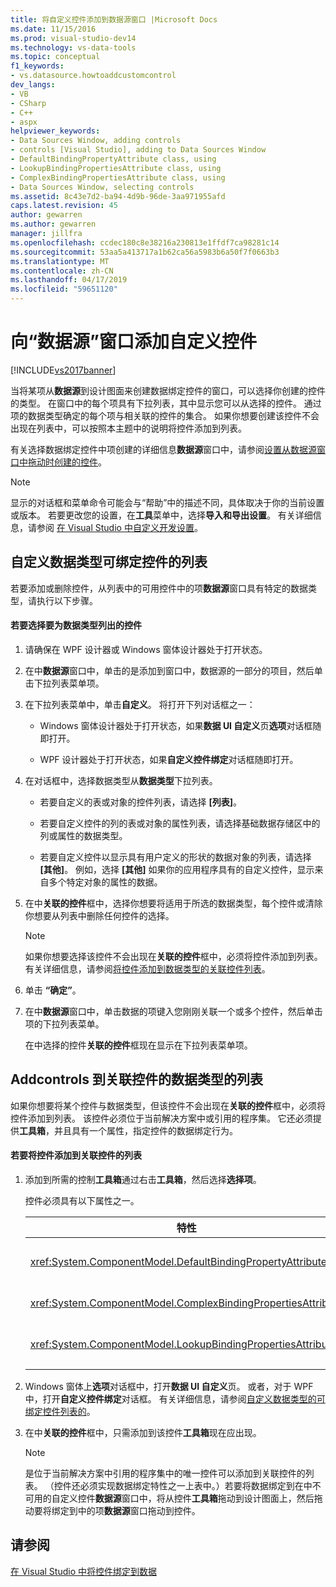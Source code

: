 ```yaml
---
title: 将自定义控件添加到数据源窗口 |Microsoft Docs
ms.date: 11/15/2016
ms.prod: visual-studio-dev14
ms.technology: vs-data-tools
ms.topic: conceptual
f1_keywords:
- vs.datasource.howtoaddcustomcontrol
dev_langs:
- VB
- CSharp
- C++
- aspx
helpviewer_keywords:
- Data Sources Window, adding controls
- controls [Visual Studio], adding to Data Sources Window
- DefaultBindingPropertyAttribute class, using
- LookupBindingPropertiesAttribute class, using
- ComplexBindingPropertiesAttribute class, using
- Data Sources Window, selecting controls
ms.assetid: 8c43e7d2-ba94-4d9b-96de-3aa971955afd
caps.latest.revision: 45
author: gewarren
ms.author: gewarren
manager: jillfra
ms.openlocfilehash: ccdec180c8e38216a230813e1ffdf7ca98281c14
ms.sourcegitcommit: 53aa5a413717a1b62ca56a5983b6a50f7f0663b3
ms.translationtype: MT
ms.contentlocale: zh-CN
ms.lasthandoff: 04/17/2019
ms.locfileid: "59651120"
---
```

# <a name="add-custom-controls-to-the-data-sources-window"></a>向“数据源”窗口添加自定义控件
[!INCLUDE[vs2017banner](../includes/vs2017banner.md)]

当将某项从**数据源**到设计图面来创建数据绑定控件的窗口，可以选择你创建的控件的类型。 在窗口中的每个项具有下拉列表，其中显示您可以从选择的控件。 通过项的数据类型确定的每个项与相关联的控件的集合。 如果你想要创建该控件不会出现在列表中，可以按照本主题中的说明将控件添加到列表。  
  
 有关选择数据绑定控件中项创建的详细信息**数据源**窗口中，请参阅[设置从数据源窗口中拖动时创建的控件](../data-tools/set-the-control-to-be-created-when-dragging-from-the-data-sources-window.md)。  
  
> [!NOTE]
>  显示的对话框和菜单命令可能会与“帮助”中的描述不同，具体取决于你的当前设置或版本。 若要更改您的设置，在**工具**菜单中，选择**导入和导出设置**。 有关详细信息，请参阅 [在 Visual Studio 中自定义开发设置](http://msdn.microsoft.com/22c4debb-4e31-47a8-8f19-16f328d7dcd3)。  
  
##  <a name="customizinglist"></a> 自定义数据类型可绑定控件的列表  
 若要添加或删除控件，从列表中的可用控件中的项**数据源**窗口具有特定的数据类型，请执行以下步骤。  
  
#### <a name="to-select-the-controls-to-be-listed-for-a-data-type"></a>若要选择要为数据类型列出的控件  
  
1.  请确保在 WPF 设计器或 Windows 窗体设计器处于打开状态。  
  
2.  在中**数据源**窗口中，单击的是添加到窗口中，数据源的一部分的项目，然后单击下拉列表菜单项。  
  
3.  在下拉列表菜单中，单击**自定义**。 将打开下列对话框之一：  
  
    -   Windows 窗体设计器处于打开状态，如果**数据 UI 自定义**页**选项**对话框随即打开。  
  
    -   WPF 设计器处于打开状态，如果**自定义控件绑定**对话框随即打开。  
  
4.  在对话框中，选择数据类型从**数据类型**下拉列表。  
  
    -   若要自定义的表或对象的控件列表，请选择 **[列表]**。  
  
    -   若要自定义控件的列的表或对象的属性列表，请选择基础数据存储区中的列或属性的数据类型。  
  
    -   若要自定义控件以显示具有用户定义的形状的数据对象的列表，请选择 **[其他]**。 例如，选择 **[其他]** 如果你的应用程序具有的自定义控件，显示来自多个特定对象的属性的数据。  
  
5.  在中**关联的控件**框中，选择你想要将适用于所选的数据类型，每个控件或清除你想要从列表中删除任何控件的选择。  
  
    > [!NOTE]
    >  如果你想要选择该控件不会出现在**关联的控件**框中，必须将控件添加到列表。 有关详细信息，请参阅[将控件添加到数据类型的关联控件列表](#addingcontrols)。  
  
6.  单击 **“确定”**。  
  
7.  在中**数据源**窗口中，单击数据的项键入您刚刚关联一个或多个控件，然后单击项的下拉列表菜单。  
  
     在中选择的控件**关联的控件**框现在显示在下拉列表菜单项。  
  
##  <a name="addingcontrols"></a> Addcontrols 到关联控件的数据类型的列表  
 如果你想要将某个控件与数据类型，但该控件不会出现在**关联的控件**框中，必须将控件添加到列表。 该控件必须位于当前解决方案中或引用的程序集。 它还必须提供**工具箱**，并且具有一个属性，指定控件的数据绑定行为。  
  
#### <a name="to-add-controls-to-the-list-of-associated-controls"></a>若要将控件添加到关联控件的列表  
  
1.  添加到所需的控制**工具箱**通过右击**工具箱**，然后选择**选择项**。  
  
     控件必须具有以下属性之一。  
  
    |特性|描述|  
    |---------------|-----------------|  
    |<xref:System.ComponentModel.DefaultBindingPropertyAttribute>|此属性显示的数据，单个列 （或属性） 的简单控件上实现如<xref:System.Windows.Forms.TextBox>。|  
    |<xref:System.ComponentModel.ComplexBindingPropertiesAttribute>|此属性显示数据列表 （或表） 的控件上实现如<xref:System.Windows.Forms.DataGridView>。|  
    |<xref:System.ComponentModel.LookupBindingPropertiesAttribute>|此属性显示的数据，但还需要提供单个列或属性列表 （或表） 的控件上实现如<xref:System.Windows.Forms.ComboBox>。|  
  
2.  Windows 窗体上**选项**对话框中，打开**数据 UI 自定义**页。 或者，对于 WPF 中，打开**自定义控件绑定**对话框。 有关详细信息，请参阅[自定义数据类型的可绑定控件列表的](#customizinglist)。  
  
3.  在中**关联的控件**框中，只需添加到该控件**工具箱**现在应出现。  
  
    > [!NOTE]
    >  是位于当前解决方案中引用的程序集中的唯一控件可以添加到关联控件的列表。 （控件还必须实现数据绑定特性之一上表中。）若要将数据绑定到在中不可用的自定义控件**数据源**窗口中，将从控件**工具箱**拖动到设计图面上，然后拖动要将绑定到中的项**数据源**窗口拖动到控件。  
  
## <a name="see-also"></a>请参阅  
 [在 Visual Studio 中将控件绑定到数据](../data-tools/bind-controls-to-data-in-visual-studio.md)
